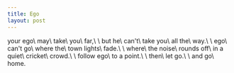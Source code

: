 ```yaml
---
title: Ego
layout: post
---
```

your ego\\
may\\
take\\
you\\
far,\\
\\
but he\\
can't\\
take you\\
all the\\
way.\\
\\
ego\\
can't go\\
where the\\
town lights\\
fade.\\
\\
where\\
the noise\\
rounds off\\
in a quiet\\
cricket\\
crowd.\\
\\
follow ego\\
to a point.\\
\\
then\\
let go.\\
\\
and go\\
home.
